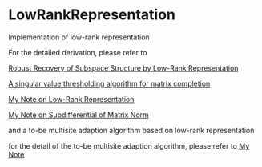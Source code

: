 # LowRankRepresentation

Implementation of low-rank representation

For the detailed derivation, please refer to 

  [Robust Recovery of Subspace Structure by Low-Rank Representation](https://arxiv.org/pdf/1010.2955.pdf)
  
  [A singular value thresholding algorithm for matrix completion](https://epubs.siam.org/doi/abs/10.1137/080738970)
  
  [My Note on Low-Rank Representation](http://www.lovinglavigne.com/LowRank/lowrank.html)
  
  [My Note on Subdifferential of Matrix Norm](http://www.lovinglavigne.com/matnorm/MatNormSubdiff.pdf)

and a to-be multisite adaption algorithm based on low-rank representation

for the detail of the to-be multisite adaption algorithm, please refer to [My Note](http://www.lovinglavigne.com/multisite/multisite.html)

